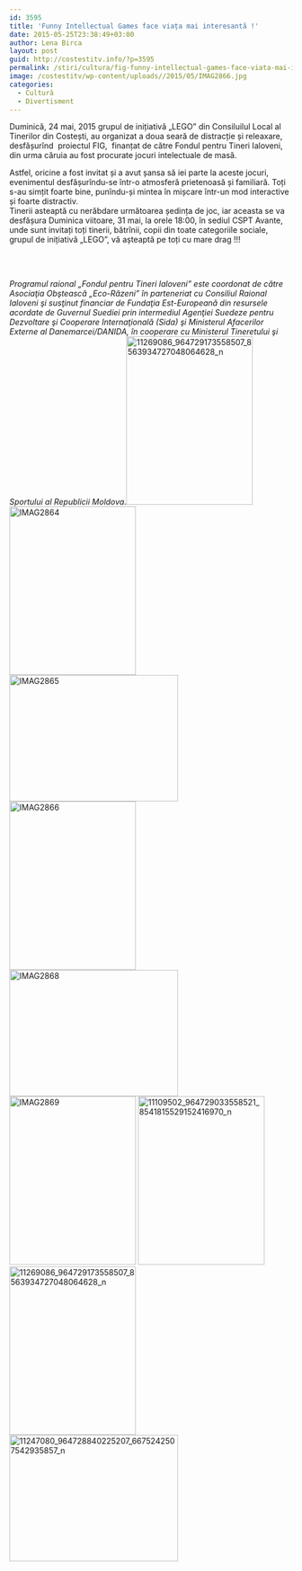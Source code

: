 ```yaml
---
id: 3595
title: 'Funny Intellectual Games face viața mai interesantă !'
date: 2015-05-25T23:38:49+03:00
author: Lena Birca
layout: post
guid: http://costestitv.info/?p=3595
permalink: /stiri/cultura/fig-funny-intellectual-games-face-viata-mai-interesanta/
image: /costestitv/wp-content/uploads//2015/05/IMAG2866.jpg
categories:
  - Cultură
  - Divertisment
---
```

Duminică, 24 mai, 2015 grupul de inițiativă „LEGO” din Consiluilul Local al Tinerilor din Costești, au organizat a doua seară de distracție și releaxare, desfășurînd  proiectul FIG,  finanțat de către Fondul pentru Tineri Ialoveni, din urma căruia au fost procurate jocuri intelectuale de masă.

Astfel, oricine a fost invitat și a avut șansa să iei parte la aceste jocuri, evenimentul desfășurîndu-se într-o atmosferă prietenoasă și familiară. Toți s-au simțit foarte bine, punîndu-și mintea în mișcare într-un mod interactive și foarte distractiv.  
Tinerii asteaptă cu nerăbdare următoarea ședința de joc, iar aceasta se va desfășura Duminica viitoare, 31 mai, la orele 18:00, în sediul CSPT Avante, unde sunt invitați toți tinerii, bătrînii, copii din toate categoriile sociale, grupul de inițiativă „LEGO”, vă așteaptă pe toți cu mare drag !!!  
&nbsp;

&nbsp;

_Programul raional „Fondul pentru Tineri Ialoveni” este coordonat de către Asociaţia Obştească „Eco-Răzeni” în parteneriat cu Consiliul Raional Ialoveni şi susţinut financiar de Fundaţia Est-Europeană din resursele acordate de Guvernul Suediei prin intermediul Agenţiei Suedeze pentru Dezvoltare şi Cooperare Internaţională (Sida) şi Ministerul Afacerilor Externe al Danemarcei/DANIDA, în cooperare cu Ministerul Tineretului şi Sportului al Republicii Moldova._[<img class="alignnone size-medium wp-image-3597" src="/costestitv/wp-content/uploads//2015/05/11269086_964729173558507_8563934727048064628_n-225x300.jpg" alt="11269086_964729173558507_8563934727048064628_n" width="225" height="300" srcset="/costestitv/wp-content/uploads//2015/05/11269086_964729173558507_8563934727048064628_n-225x300.jpg 225w, /costestitv/wp-content/uploads//2015/05/11269086_964729173558507_8563934727048064628_n.jpg 720w" sizes="(max-width: 225px) 100vw, 225px" />](/costestitv/wp-content/uploads//2015/05/11269086_964729173558507_8563934727048064628_n.jpg) [<img class="alignnone size-medium wp-image-3599" src="/costestitv/wp-content/uploads//2015/05/IMAG2864-225x300.jpg" alt="IMAG2864" width="225" height="300" srcset="/costestitv/wp-content/uploads//2015/05/IMAG2864-225x300.jpg 225w, /costestitv/wp-content/uploads//2015/05/IMAG2864.jpg 768w" sizes="(max-width: 225px) 100vw, 225px" />](/costestitv/wp-content/uploads//2015/05/IMAG2864.jpg) [<img class="alignnone size-medium wp-image-3600" src="/costestitv/wp-content/uploads//2015/05/IMAG2865-300x225.jpg" alt="IMAG2865" width="300" height="225" srcset="/costestitv/wp-content/uploads//2015/05/IMAG2865-300x225.jpg 300w, /costestitv/wp-content/uploads//2015/05/IMAG2865.jpg 1024w, /costestitv/wp-content/uploads//2015/05/IMAG2865-45x35.jpg 45w" sizes="(max-width: 300px) 100vw, 300px" />](/costestitv/wp-content/uploads//2015/05/IMAG2865.jpg) [<img class="alignnone size-medium wp-image-3601" src="/costestitv/wp-content/uploads//2015/05/IMAG28661-225x300.jpg" alt="IMAG2866" width="225" height="300" srcset="/costestitv/wp-content/uploads//2015/05/IMAG28661-225x300.jpg 225w, /costestitv/wp-content/uploads//2015/05/IMAG28661.jpg 768w" sizes="(max-width: 225px) 100vw, 225px" />](/costestitv/wp-content/uploads//2015/05/IMAG28661.jpg) [<img class="alignnone size-medium wp-image-3602" src="/costestitv/wp-content/uploads//2015/05/IMAG2868-300x225.jpg" alt="IMAG2868" width="300" height="225" srcset="/costestitv/wp-content/uploads//2015/05/IMAG2868-300x225.jpg 300w, /costestitv/wp-content/uploads//2015/05/IMAG2868.jpg 1024w, /costestitv/wp-content/uploads//2015/05/IMAG2868-45x35.jpg 45w" sizes="(max-width: 300px) 100vw, 300px" />](/costestitv/wp-content/uploads//2015/05/IMAG2868.jpg) [<img class="alignnone size-medium wp-image-3603" src="/costestitv/wp-content/uploads//2015/05/IMAG2869-225x300.jpg" alt="IMAG2869" width="225" height="300" srcset="/costestitv/wp-content/uploads//2015/05/IMAG2869-225x300.jpg 225w, /costestitv/wp-content/uploads//2015/05/IMAG2869.jpg 768w" sizes="(max-width: 225px) 100vw, 225px" />](/costestitv/wp-content/uploads//2015/05/IMAG2869.jpg) [<img class="alignnone size-medium wp-image-3604" src="/costestitv/wp-content/uploads//2015/05/11109502_964729033558521_8541815529152416970_n-225x300.jpg" alt="11109502_964729033558521_8541815529152416970_n" width="225" height="300" srcset="/costestitv/wp-content/uploads//2015/05/11109502_964729033558521_8541815529152416970_n-225x300.jpg 225w, /costestitv/wp-content/uploads//2015/05/11109502_964729033558521_8541815529152416970_n.jpg 720w" sizes="(max-width: 225px) 100vw, 225px" />](/costestitv/wp-content/uploads//2015/05/11109502_964729033558521_8541815529152416970_n.jpg) [<img class="alignnone size-medium wp-image-3605" src="/costestitv/wp-content/uploads//2015/05/11269086_964729173558507_8563934727048064628_n1-225x300.jpg" alt="11269086_964729173558507_8563934727048064628_n" width="225" height="300" srcset="/costestitv/wp-content/uploads//2015/05/11269086_964729173558507_8563934727048064628_n1-225x300.jpg 225w, /costestitv/wp-content/uploads//2015/05/11269086_964729173558507_8563934727048064628_n1.jpg 720w" sizes="(max-width: 225px) 100vw, 225px" />](/costestitv/wp-content/uploads//2015/05/11269086_964729173558507_8563934727048064628_n1.jpg) [<img class="alignnone size-medium wp-image-3606" src="/costestitv/wp-content/uploads//2015/05/11247080_964728840225207_6675242507542935857_n-300x225.jpg" alt="11247080_964728840225207_6675242507542935857_n" width="300" height="225" srcset="/costestitv/wp-content/uploads//2015/05/11247080_964728840225207_6675242507542935857_n-300x225.jpg 300w, /costestitv/wp-content/uploads//2015/05/11247080_964728840225207_6675242507542935857_n-45x35.jpg 45w, /costestitv/wp-content/uploads//2015/05/11247080_964728840225207_6675242507542935857_n.jpg 960w" sizes="(max-width: 300px) 100vw, 300px" />](/costestitv/wp-content/uploads//2015/05/11247080_964728840225207_6675242507542935857_n.jpg)